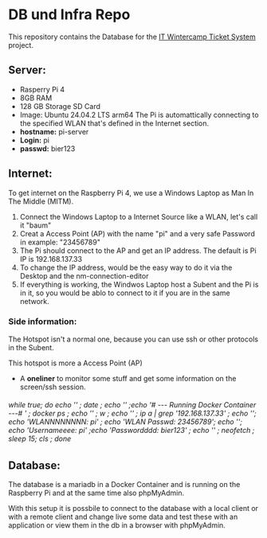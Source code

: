 # DB und Infra Repo


This repository contains the Database for the [IT Wintercamp Ticket System](https://github.com/IT-Wintercamp-2025) project.

## Server:
  - Rasperry Pi 4
  - 8GB RAM
  - 128 GB Storage SD Card
  - Image: Ubuntu 24.04.2 LTS arm64
  The Pi is automattically connecting to the specified WLAN that's defined in the Internet section.
  - **hostname:** pi-server
  - **Login:** pi
  - **passwd:** bier123
## Internet:
  To get internet on the Raspberry Pi 4, we use a Windows Laptop as Man In The Middle (MITM).
  1. Connect the Windows Laptop to a Internet Source like a WLAN, let's call it "baum"
  2. Creat a Access Point (AP) with the name "pi" and a very safe Password in example: "23456789"
  3. The Pi should connect to the AP and get an IP address. The default is Pi IP is 192.168.137.33
  4. To change the IP address, would be the easy way to do it via the Desktop and the nm-connection-editor
  5. If everything is working, the Windwos Laptop host a Subent and the Pi is in it, so you would be ablo to connect to it if you are in the same network.
   
### Side information:
  The Hotspot isn't a normal one, because you can use ssh or other protocols in the Subent.

  This hotspot is more a Access Point (AP)

  - A **oneliner** to monitor some stuff and get some information on the screen/ssh session.
  ###### while true; do  echo '' ; date ; echo '' ;echo '# --- Running Docker Container ---# ' ; docker ps ; echo '' ; w ; echo '' ; ip a | grep '192.168.137.33' ; echo  ''; echo 'WLANNNNNNNN: pi' ; echo 'WLAN Passwd: 23456789'; echo ''; echo 'Usernameeee: pi' ;echo 'Passwordddd: bier123' ; echo '' ; neofetch ; sleep 15; cls ; done

## Database:
The database is a mariadb in a Docker Container and is running on the Raspberry Pi and at the same time also phpMyAdmin.

With this setup it is possbile to connect to the database with a local client or with a remote client and change live some data and test these with an application or view them in the db in a browser with phpMyAdmin.
